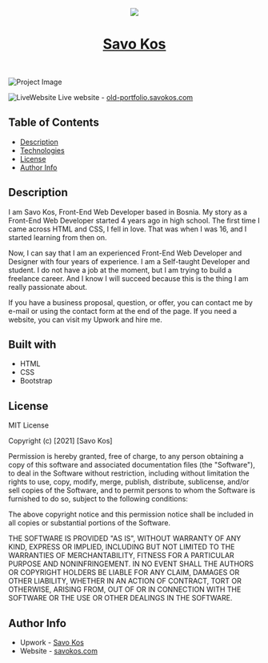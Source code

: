 <p align="center"><a href="https://old-portfolio.savokos.com" target="_blank" rel="noopener noreferrer"><img src="https://res.cloudinary.com/dicynt7ms/image/upload/v1630438156/important/logo_zeftan.png"></a></p>
<h1 align="center"><a href="https://old-portfolio.savokos.com" target="_blank" rel="noopener noreferrer">Savo Kos</a></h1>

<br>

![Project Image](https://res.cloudinary.com/dicynt7ms/image/upload/v1630439985/important/screencapture-savokos-2021-08-31-21_58_46_1_ucgnjt.png)
<br>

![LiveWebsite](https://res.cloudinary.com/dicynt7ms/image/upload/w_20,h_20/v1630442590/important/NicePng_website-png_187940_pizwnr.png) <span>Live website - <a href="https://old-portfolio.savokos.com" target="_blank" rel="noopener noreferrer">old-portfolio.savokos.com</a></span>

## Table of Contents

- [Description](#description)
- [Technologies](#technologies)
- [License](#license)
- [Author Info](#author-info)

## Description

I am Savo Kos, Front-End Web Developer based in Bosnia.
My story as a Front-End Web Developer started 4 years ago in high school. The first time I came across HTML and CSS, I fell in love. That was when I was 16, and I started learning from then on.

Now, I can say that I am an experienced Front-End Web Developer and Designer with four years of experience. I am a Self-taught Developer and student. I do not have a job at the moment, but I am trying to build a freelance career. And I know I will succeed because this is the thing I am really passionate about.

If you have a business proposal, question, or offer, you can contact me by e-mail or using the contact form at the end of the page. If you need a website, you can visit my Upwork and hire me.

## Built with

- HTML
- CSS
- Bootstrap

## License

MIT License

Copyright (c) [2021] [Savo Kos]

Permission is hereby granted, free of charge, to any person obtaining a copy
of this software and associated documentation files (the "Software"), to deal
in the Software without restriction, including without limitation the rights
to use, copy, modify, merge, publish, distribute, sublicense, and/or sell
copies of the Software, and to permit persons to whom the Software is
furnished to do so, subject to the following conditions:

The above copyright notice and this permission notice shall be included in all
copies or substantial portions of the Software.

THE SOFTWARE IS PROVIDED "AS IS", WITHOUT WARRANTY OF ANY KIND, EXPRESS OR
IMPLIED, INCLUDING BUT NOT LIMITED TO THE WARRANTIES OF MERCHANTABILITY,
FITNESS FOR A PARTICULAR PURPOSE AND NONINFRINGEMENT. IN NO EVENT SHALL THE
AUTHORS OR COPYRIGHT HOLDERS BE LIABLE FOR ANY CLAIM, DAMAGES OR OTHER
LIABILITY, WHETHER IN AN ACTION OF CONTRACT, TORT OR OTHERWISE, ARISING FROM,
OUT OF OR IN CONNECTION WITH THE SOFTWARE OR THE USE OR OTHER DEALINGS IN THE
SOFTWARE.

## Author Info

- Upwork - [Savo Kos](https://links.savokos.com/upwork)
- Website - [savokos.com](https://savokos.com)
